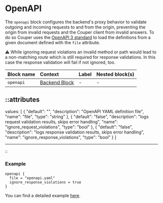 # OpenAPI

The `openapi` block configures the backend's proxy behavior to validate outgoing
and incoming requests to and from the origin, preventing the origin from invalid
requests and the Couper client from invalid answers.
To do so Couper uses the [OpenAPI 3 standard](https://www.openapis.org/) to load
the definitions from a given document defined with the `file` attribute.

⚠️ While ignoring request violations an invalid method or path would
lead to a non-matching _route_ which is still required for response validations.
In this case the response validation will fail if not ignored, too.

|Block name|Context|Label|Nested block(s)|
| :-----------| :-----------| :-----------| :-----------|
|`openapi`| [Backend Block](backend)|-|-|


::attributes
---
values: [
  {
    "default": "",
    "description": "OpenAPI YAML definition file",
    "name": "file",
    "type": "string"
  },
  {
    "default": "false",
    "description": "logs request validation results, skips error handling",
    "name": "ignore_request_violations",
    "type": "bool"
  },
  {
    "default": "false",
    "description": "logs response validation results, skips error handling",
    "name": "ignore_response_violations",
    "type": "bool"
  }
]

---
::

### Example

```hcl
openapi {
  file = "openapi.yaml"
  ignore_response_violations = true
}
```

You can find a detailed example [here](https://github.com/avenga/couper-examples/blob/master/backend-validation/README.md).
